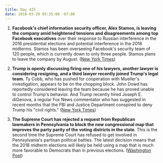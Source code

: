 ```yaml
---
title: Day 425
date: 2018-03-20 05:35:00 -07:00
---
```


1. **Facebook's chief information security officer, Alex Stamos, is leaving the company amid heightened tensions and disagreements among top Facebook executives** over their response to Russian interference in the 2016 presidential elections and potential interference in the 2018 midterms. Stamos has been overseeing Facebook's security team of 120 people, which is currently down to only three people. Stamos plans to leave the company by August. ([New York Times](https://www.nytimes.com/2018/03/19/technology/facebook-alex-stamos.html))

2. **Trump is openly discussing firing one of his lawyers, another lawyer is considering resigning, and a third lawyer recently joined Trump's legal team.** Ty Cobb, who has pushed for cooperation with Mueller's investigation, appears to be on the chopping block. John Dowd has reportedly considered leaving the team because he has proved unable to control Trump's behavior. And Trump recently hired Joseph E. diGenova, a regular Fox News commentator who has suggested in recent months that the FBI and Justice Department conspired to deny Trump his "civil rights." ([New York Times](https://www.nytimes.com/2018/03/19/us/politics/trump-lawyers-mueller-russia-investigation.html))

3. **The Supreme Court has rejected a request from Republican lawmakers in Pennsylvania to block the new congressional map that improves the party parity of the voting districts in the state**. This is the second time the Supreme Court has refused to get involved in Pennsylvania's partisan political battles. The latest decision means that the 2018 midterm elections will likely be held using a map that is much more favorable to Democrats than in previous elections. ([Washington Post](https://www.washingtonpost.com/politics/courts_law/supreme-court-refuses-to-stop-new-congressional-maps-in-pennsylvania/2018/03/19/128d9656-215e-11e8-badd-7c9f29a55815_story.html?utm_term=.8c39186e70ee))